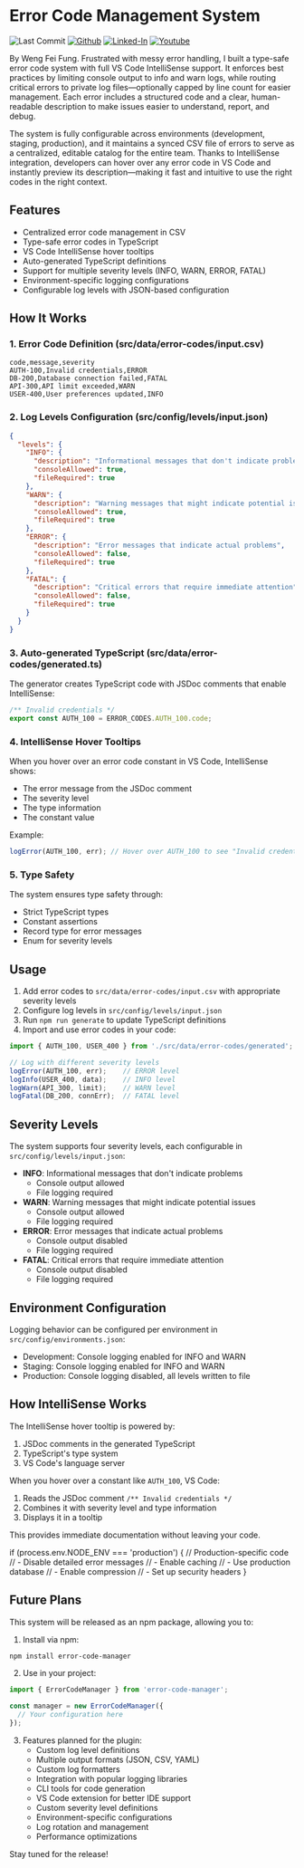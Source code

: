 # Error Code Management System

![Last Commit](https://img.shields.io/github/last-commit/Siphon880gh/error-logger/main)
<a target="_blank" href="https://github.com/Siphon880gh" rel="nofollow"><img src="https://img.shields.io/badge/GitHub--blue?style=social&logo=GitHub" alt="Github" data-canonical-src="https://img.shields.io/badge/GitHub--blue?style=social&logo=GitHub" style="max-width:8.5ch;"></a>
<a target="_blank" href="https://www.linkedin.com/in/weng-fung/" rel="nofollow"><img src="https://img.shields.io/badge/LinkedIn-blue?style=flat&logo=linkedin&labelColor=blue" alt="Linked-In" data-canonical-src="https://img.shields.io/badge/LinkedIn-blue?style=flat&amp;logo=linkedin&amp;labelColor=blue" style="max-width:10ch;"></a>
<a target="_blank" href="https://www.youtube.com/@WayneTeachesCode/" rel="nofollow"><img src="https://img.shields.io/badge/Youtube-red?style=flat&logo=youtube&labelColor=red" alt="Youtube" data-canonical-src="https://img.shields.io/badge/Youtube-red?style=flat&amp;logo=youtube&amp;labelColor=red" style="max-width:10ch;"></a>

By Weng Fei Fung. Frustrated with messy error handling, I built a type-safe error code system with full VS Code IntelliSense support. It enforces best practices by limiting console output to info and warn logs, while routing critical errors to private log files—optionally capped by line count for easier management. Each error includes a structured code and a clear, human-readable description to make issues easier to understand, report, and debug.

The system is fully configurable across environments (development, staging, production), and it maintains a synced CSV file of errors to serve as a centralized, editable catalog for the entire team. Thanks to IntelliSense integration, developers can hover over any error code in VS Code and instantly preview its description—making it fast and intuitive to use the right codes in the right context.

## Features

- Centralized error code management in CSV
- Type-safe error codes in TypeScript
- VS Code IntelliSense hover tooltips
- Auto-generated TypeScript definitions
- Support for multiple severity levels (INFO, WARN, ERROR, FATAL)
- Environment-specific logging configurations
- Configurable log levels with JSON-based configuration

## How It Works

### 1. Error Code Definition (src/data/error-codes/input.csv)
```csv
code,message,severity
AUTH-100,Invalid credentials,ERROR
DB-200,Database connection failed,FATAL
API-300,API limit exceeded,WARN
USER-400,User preferences updated,INFO
```

### 2. Log Levels Configuration (src/config/levels/input.json)
```json
{
  "levels": {
    "INFO": {
      "description": "Informational messages that don't indicate problems",
      "consoleAllowed": true,
      "fileRequired": true
    },
    "WARN": {
      "description": "Warning messages that might indicate potential issues",
      "consoleAllowed": true,
      "fileRequired": true
    },
    "ERROR": {
      "description": "Error messages that indicate actual problems",
      "consoleAllowed": false,
      "fileRequired": true
    },
    "FATAL": {
      "description": "Critical errors that require immediate attention",
      "consoleAllowed": false,
      "fileRequired": true
    }
  }
}
```

### 3. Auto-generated TypeScript (src/data/error-codes/generated.ts)
The generator creates TypeScript code with JSDoc comments that enable IntelliSense:

```typescript
/** Invalid credentials */
export const AUTH_100 = ERROR_CODES.AUTH_100.code;
```

### 4. IntelliSense Hover Tooltips
When you hover over an error code constant in VS Code, IntelliSense shows:
- The error message from the JSDoc comment
- The severity level
- The type information
- The constant value

Example:
```typescript
logError(AUTH_100, err); // Hover over AUTH_100 to see "Invalid credentials (ERROR)"
```

### 5. Type Safety
The system ensures type safety through:
- Strict TypeScript types
- Constant assertions
- Record type for error messages
- Enum for severity levels

## Usage

1. Add error codes to `src/data/error-codes/input.csv` with appropriate severity levels
2. Configure log levels in `src/config/levels/input.json`
3. Run `npm run generate` to update TypeScript definitions
4. Import and use error codes in your code:
```typescript
import { AUTH_100, USER_400 } from './src/data/error-codes/generated';

// Log with different severity levels
logError(AUTH_100, err);    // ERROR level
logInfo(USER_400, data);    // INFO level
logWarn(API_300, limit);    // WARN level
logFatal(DB_200, connErr);  // FATAL level
```

## Severity Levels

The system supports four severity levels, each configurable in `src/config/levels/input.json`:

- **INFO**: Informational messages that don't indicate problems
  - Console output allowed
  - File logging required
- **WARN**: Warning messages that might indicate potential issues
  - Console output allowed
  - File logging required
- **ERROR**: Error messages that indicate actual problems
  - Console output disabled
  - File logging required
- **FATAL**: Critical errors that require immediate attention
  - Console output disabled
  - File logging required

## Environment Configuration

Logging behavior can be configured per environment in `src/config/environments.json`:
- Development: Console logging enabled for INFO and WARN
- Staging: Console logging enabled for INFO and WARN
- Production: Console logging disabled, all levels written to file

## How IntelliSense Works

The IntelliSense hover tooltip is powered by:
1. JSDoc comments in the generated TypeScript
2. TypeScript's type system
3. VS Code's language server

When you hover over a constant like `AUTH_100`, VS Code:
1. Reads the JSDoc comment `/** Invalid credentials */`
2. Combines it with severity level and type information
3. Displays it in a tooltip

This provides immediate documentation without leaving your code.

if (process.env.NODE_ENV === 'production') {
  // Production-specific code
  // - Disable detailed error messages
  // - Enable caching
  // - Use production database
  // - Enable compression
  // - Set up security headers
}

## Future Plans

This system will be released as an npm package, allowing you to:

1. Install via npm:
```bash
npm install error-code-manager
```

2. Use in your project:
```typescript
import { ErrorCodeManager } from 'error-code-manager';

const manager = new ErrorCodeManager({
  // Your configuration here
});
```

3. Features planned for the plugin:
   - Custom log level definitions
   - Multiple output formats (JSON, CSV, YAML)
   - Custom log formatters
   - Integration with popular logging libraries
   - CLI tools for code generation
   - VS Code extension for better IDE support
   - Custom severity level definitions
   - Environment-specific configurations
   - Log rotation and management
   - Performance optimizations

Stay tuned for the release!
